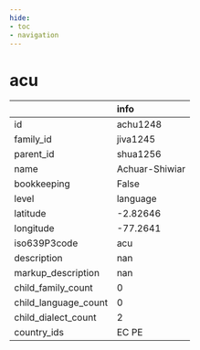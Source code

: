 ```yaml
---
hide:
- toc
- navigation
---
```

# acu
|                      | info           |
|:---------------------|:---------------|
| id                   | achu1248       |
| family_id            | jiva1245       |
| parent_id            | shua1256       |
| name                 | Achuar-Shiwiar |
| bookkeeping          | False          |
| level                | language       |
| latitude             | -2.82646       |
| longitude            | -77.2641       |
| iso639P3code         | acu            |
| description          | nan            |
| markup_description   | nan            |
| child_family_count   | 0              |
| child_language_count | 0              |
| child_dialect_count  | 2              |
| country_ids          | EC PE          |